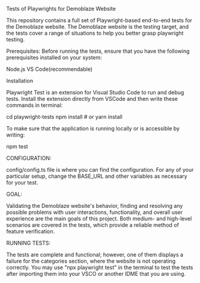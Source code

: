 Tests of Playwrights for Demoblaze Website

This repository contains a full set of Playwright-based end-to-end tests for the Demoblaze website. The Demoblaze website is the testing target, and the tests cover a range of situations to help you better grasp playwright testing.

Prerequisites:
Before running the tests, ensure that you have the following prerequisites installed on your system:

Node.js 
VS Code(recommendable)

Installation

Playwright Test is an extension for Visual Studio Code to run and debug tests.
Install the extension directly from VSCode and then write these commands in terminal:

cd playwright-tests
npm install  # or yarn install

To make sure that the application is running locally or is accessible by writing:

npm test 

CONFIGURATION:

config/config.ts file is  where you can find the configuration.
For any of your particular setup, change the BASE_URL and other variables as necessary for your test.

GOAL:

Validating the Demoblaze website's behavior, finding and resolving any possible problems with user interactions, functionality, and overall user experience are the main goals of this project. Both medium- and high-level scenarios are covered in the tests, which provide a reliable method of feature verification.

RUNNING TESTS: 

The tests are complete and functional; however, one of them displays a failure for the categories section, where the website is not operating correctly. You may use "npx playwright test" in the terminal to test the tests after importing them into your VSCO or another IDME that you are using.